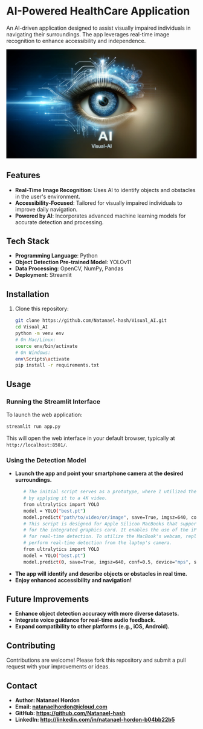 # AI-Powered HealthCare Application

An AI-driven application designed to assist visually impaired individuals in navigating their surroundings. The app leverages real-time image recognition to enhance accessibility and independence.

![Visual-AI – The augmented eye symbolizes the power of artificial intelligence to perceive and interpret the surrounding environment, providing advanced visual assistance for visually impaired individuals. 🚀](src/web_interface/assets/Visual-AI.png)

## Features

- **Real-Time Image Recognition**: Uses AI to identify objects and obstacles in the user's environment.
- **Accessibility-Focused**: Tailored for visually impaired individuals to improve daily navigation.
- **Powered by AI**: Incorporates advanced machine learning models for accurate detection and processing.

## Tech Stack

- **Programming Language**: Python
- **Object Detection Pre-trained Model**: YOLOv11 
- **Data Processing**: OpenCV, NumPy, Pandas
- **Deployment**: Streamlit

## Installation

1. Clone this repository:
   ```bash
   git clone https://github.com/Natanael-hash/Visual_AI.git
   cd Visual_AI
   python -m venv env
   # On Mac/Linux:
   source env/bin/activate 
   # On Windows: 
   env\Scripts\activate
   pip install -r requirements.txt
   ```

## Usage

### Running the Streamlit Interface

To launch the web application:
```bash
streamlit run app.py
```

This will open the web interface in your default browser, typically at `http://localhost:8501/`.

### Using the Detection Model
 - **Launch the app and point your smartphone camera at the desired surroundings.**
   ```bash
      # The initial script serves as a prototype, where I utilized the model to analyze its accuracy 
      # by applying it to a 4K video.
      from ultralytics import YOLO
      model = YOLO("best.pt")
      model.predict("path/to/video/or/image", save=True, imgsz=640, conf=0.5, device="mps", show=True)
      # This script is designed for Apple Silicon MacBooks that support Metal 
      # for the integrated graphics card. It enables the use of the iPhone's camera 
      # for real-time detection. To utilize the MacBook's webcam, replace the first parameter (0) with 1, and the model will 
      # perform real-time detection from the laptop's camera.
      from ultralytics import YOLO
      model = YOLO("best.pt")
      model.predict(0, save=True, imgsz=640, conf=0.5, device="mps", show=True)
   ```
- **The app will identify and describe objects or obstacles in real time.**
- **Enjoy enhanced accessibility and navigation!**

## Future Improvements
- **Enhance object detection accuracy with more diverse datasets.**
- **Integrate voice guidance for real-time audio feedback.**
- **Expand compatibility to other platforms (e.g., iOS, Android).**

## Contributing

Contributions are welcome! Please fork this repository and submit a pull request with your improvements or ideas.

## Contact
- **Author: Natanael Hordon**
- **Email: natanaelhordon@icloud.com**
- **GitHub: https://github.com/Natanael-hash**
- **LinkedIn: http://linkedin.com/in/natanael-hordon-b04bb22b5**